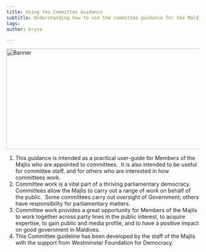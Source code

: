 ```yaml
---
title: Using the Committee Guidance 
subtitle: Understanding how to use the committee guidance for the Maldives Parliament
tags: 
author: bryce

---
```



<img src="../../uploads/docs-banner-1.jpg" alt="Banner" width="755" height="263">

<ol>
<li><span >This guidance is intended as a practical user-guide for Members of the Majlis who are appointed to committees.&nbsp; It is also intended to be useful for committee staff, and for others who are interested in how committees work.&nbsp;</span></li>
<li><span >Committee work is a vital part of a thriving parliamentary democracy.&nbsp; Committees allow the Majlis to carry out a range of work on behalf of the public.&nbsp; Some committees carry out oversight of Government; others have responsibility for parliamentary matters.</span></li>
<li><span>Committee work provides a great opportunity for Members of the Majlis to work together across party lines in the public interest, to acquire expertise, to gain public and media profile, and to have a positive impact on good government in Maldives.</span></li>
<li><span>This Committee guideline has been developed by the staff of the Majlis with the support from Westminster Foundation for Democracy.</span></li>
</ol>

